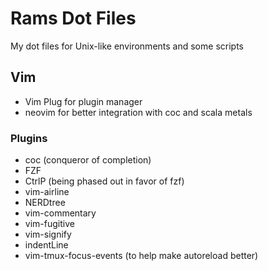 # Rams Dot Files

My dot files for Unix-like environments and some scripts

## Vim
- Vim Plug for plugin manager
- neovim for better integration with coc and scala metals

### Plugins
- coc (conqueror of completion)
- FZF
- CtrlP (being phased out in favor of fzf)
- vim-airline
- NERDtree
- vim-commentary
- vim-fugitive
- vim-signify
- indentLine
- vim-tmux-focus-events (to help make autoreload better)
